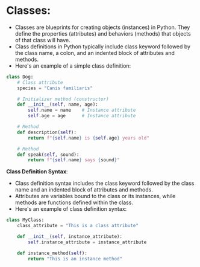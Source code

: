 # **Classes**:
   - Classes are blueprints for creating objects (instances) in Python. They define the properties (attributes) and behaviors (methods) that objects of that class will have.
   - Class definitions in Python typically include class keyword followed by the class name, a colon, and an indented block of attributes and methods.
   - Here's an example of a simple class definition:

```python
class Dog:
    # Class attribute
    species = "Canis familiaris"

    # Initializer method (constructor)
    def __init__(self, name, age):
        self.name = name    # Instance attribute
        self.age = age      # Instance attribute

    # Method
    def description(self):
        return f"{self.name} is {self.age} years old"

    # Method
    def speak(self, sound):
        return f"{self.name} says {sound}"
```
**Class Definition Syntax**:
   - Class definition syntax includes the class keyword followed by the class name and an indented block of attributes and methods.
   - Attributes are variables bound to the class or its instances, while methods are functions defined within the class.
   - Here's an example of class definition syntax:

```python
class MyClass:
    class_attribute = "This is a class attribute"

    def __init__(self, instance_attribute):
        self.instance_attribute = instance_attribute

    def instance_method(self):
        return "This is an instance method"
```
